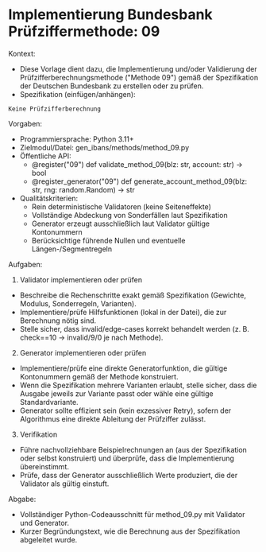 # Implementierung Bundesbank Prüfziffermethode: 09

Kontext:
- Diese Vorlage dient dazu, die Implementierung und/oder Validierung der Prüfzifferberechnungsmethode ("Methode 09") gemäß der Spezifikation der Deutschen Bundesbank zu erstellen oder zu prüfen.
- Spezifikation (einfügen/anhängen):

```Text
Keine Prüfzifferberechnung
```

Vorgaben:
- Programmiersprache: Python 3.11+
- Zielmodul/Datei: gen_ibans/methods/method_09.py
- Öffentliche API:
  - @register("09") def validate_method_09(blz: str, account: str) -> bool
  - @register_generator("09") def generate_account_method_09(blz: str, rng: random.Random) -> str
- Qualitätskriterien:
  - Rein deterministische Validatoren (keine Seiteneffekte)
  - Vollständige Abdeckung von Sonderfällen laut Spezifikation
  - Generator erzeugt ausschließlich laut Validator gültige Kontonummern
  - Berücksichtige führende Nullen und eventuelle Längen-/Segmentregeln

Aufgaben:
1) Validator implementieren oder prüfen
- Beschreibe die Rechenschritte exakt gemäß Spezifikation (Gewichte, Modulus, Sonderregeln, Varianten).
- Implementiere/prüfe Hilfsfunktionen (lokal in der Datei), die zur Berechnung nötig sind.
- Stelle sicher, dass invalid/edge-cases korrekt behandelt werden (z. B. check==10 -> invalid/9/0 je nach Methode).

2) Generator implementieren oder prüfen
- Implementiere/prüfe eine direkte Generatorfunktion, die gültige Kontonummern gemäß der Methode konstruiert.
- Wenn die Spezifikation mehrere Varianten erlaubt, stelle sicher, dass die Ausgabe jeweils zur Variante passt oder wähle eine gültige Standardvariante.
- Generator sollte effizient sein (kein exzessiver Retry), sofern der Algorithmus eine direkte Ableitung der Prüfziffer zulässt.

3) Verifikation
- Führe nachvollziehbare Beispielrechnungen an (aus der Spezifikation oder selbst konstruiert) und überprüfe, dass die Implementierung übereinstimmt.
- Prüfe, dass der Generator ausschließlich Werte produziert, die der Validator als gültig einstuft.

Abgabe:
- Vollständiger Python-Codeausschnitt für method_09.py mit Validator und Generator.
- Kurzer Begründungstext, wie die Berechnung aus der Spezifikation abgeleitet wurde.